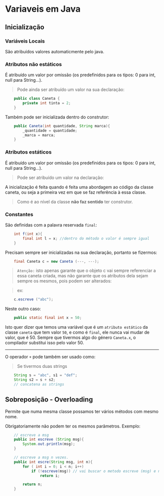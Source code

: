 # Variaveis em Java
	
## Inicialização

### Variáveis Locais

São atribuídos valores automaticmente pelo java.

### Atributos não estáticos

É atribuído um valor por omissão (os predefinidos para os tipos: 0 para int, null para String...).

> Pode ainda ser atribuído um valor na sua declaração:

```java
    public class Caneta {
	    private int tinta = 2;
	}
```

Também pode ser inicializada dentro do construtor:
```java
    public Caneta(int quantidade, String marca){
        _quantidade = quantidade;
        _marca = marca;
    }
```

### Atributos estáticos

É atribuído um valor por omissão (os predefinidos para os tipos: 0 para int, null para String...).


> Pode ser atribuído um valor na declaração:

A inicialização é feita quando é feita uma abordagem ao código da classe caneta, ou seja a primeira vez em que se faz referência à essa classe.

> Como é ao nível da classe **não faz sentido** ter construtor.

### Constantes

São definidas com a palavra reservada `final`:
```java
	int f(int x){
		final int l = x; //dentro do método o valor é sempre igual
	}
```
Precisam sempre ser inicializadas na sua declaração, portanto se fizermos:

```java
    final Caneta c = new Caneta (---, ---);
```
> ``Atenção:`` isto apenas garante que o objeto c vai sempre referenciar a essa caneta criada, mas não garante que os atributos dela sejam sempre os mesmos, pois podem ser alterados: 

> ex: 
```java
    c.escreve ("abc");
```

Neste outro caso:
```java
    public static final int x = 50;
```
		
Isto quer dizer que temos uma variável que é um `atributo estático` da classe `caneta` que tem valor `50`, e como é `final`, ele nunca vai mudar de valor, que é 50. Sempre que tivermos algo do género `Caneta.x`, o compilador substitui isso pelo valor 50. 

---

O operador `+` pode também ser usado como:

>Se tivermos duas strings 
```java
    String s = "abc", s1 = "def";
	String s2 = s + s2;
    // concatena as strings
```

## Sobreposição - Overloading

Permite que numa mesma classe possamos ter vários métodos com mesmo nome.

Obrigatoriamente não podem ter os mesmos parâmetros. Exemplo:

```java
    // escreve a msg
    public int escreve (String msg){
		System.out.println(msg);
	}

    // escreve a msg n vezes.
	public int escre(String msg, int n){
        for ( int i = 0; i < n; i++)
			if (!escreve(msg)) // vai buscar o metodo escreve (msg) e não o escreve (msg, n)
			    return i;

	    return n;
	}
```


	